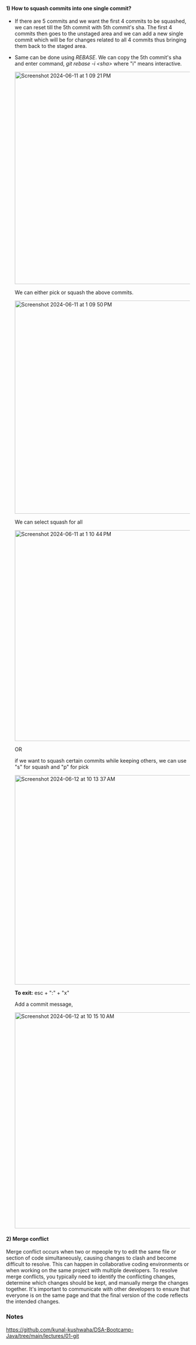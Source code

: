 #### 1) How to squash commits into one single commit?

  - If there are 5 commits and we want the first 4 commits to be squashed, we can reset till the 5th commit with 5th commit's sha. The first 4 commits then goes to the unstaged area and we can
    add a new single commit which will be for changes related to all 4 commits thus bringing them back to the staged area.

  - Same can be done using *REBASE*. We can copy the 5th commit's sha and enter command, *git rebase -i <sha\>* where "i" means interactive.

    <img width="580" alt="Screenshot 2024-06-11 at 1 09 21 PM" src="https://github.com/Malobika8/GitDemo/assets/111234135/883410e5-fc05-4045-ac77-a964107247af">

    We can either pick or squash the above commits.

    <img width="582" alt="Screenshot 2024-06-11 at 1 09 50 PM" src="https://github.com/Malobika8/GitDemo/assets/111234135/22a49d62-5815-43a3-bec3-93c5fd3b7acf">

    We can select squash for all

    <img width="576" alt="Screenshot 2024-06-11 at 1 10 44 PM" src="https://github.com/Malobika8/GitDemo/assets/111234135/ed8ab103-714f-4642-9108-d31c6b246deb">

    OR

    if we want to squash certain commits while keeping others, we can use "s" for squash and "p" for pick

    <img width="572" alt="Screenshot 2024-06-12 at 10 13 37 AM" src="https://github.com/Malobika8/GitDemo/assets/111234135/ff8c6d9d-f769-4c08-ac1c-5073a9a1173d">

    **To exit:** esc + ":" + "x"

    Add a commit message,

    <img width="590" alt="Screenshot 2024-06-12 at 10 15 10 AM" src="https://github.com/Malobika8/GitDemo/assets/111234135/fc728040-6db4-4e1d-8130-88388608d23c">

#### 2) Merge conflict

 Merge conflict occurs when two or mpeople try to edit the same file or section of code simultaneously, causing changes to clash and become difficult to resolve. This can happen in collaborative coding environments or when working on the same project with multiple developers. To resolve merge conflicts, you typically need to identify the conflicting changes, determine which changes should be kept, and manually merge the changes together. It's important to communicate with other developers to ensure that everyone is on the same page and that the final version of the code reflects the intended changes.  


### Notes

https://github.com/kunal-kushwaha/DSA-Bootcamp-Java/tree/main/lectures/01-git

